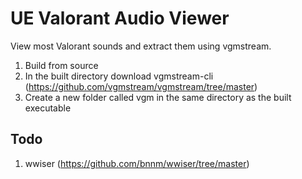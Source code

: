 # UE Valorant Audio Viewer

View most Valorant sounds and extract them using vgmstream.
1. Build from source
2. In the built directory download vgmstream-cli (https://github.com/vgmstream/vgmstream/tree/master)
3. Create a new folder called vgm in the same directory as the built executable

## Todo
1.  wwiser (https://github.com/bnnm/wwiser/tree/master)
